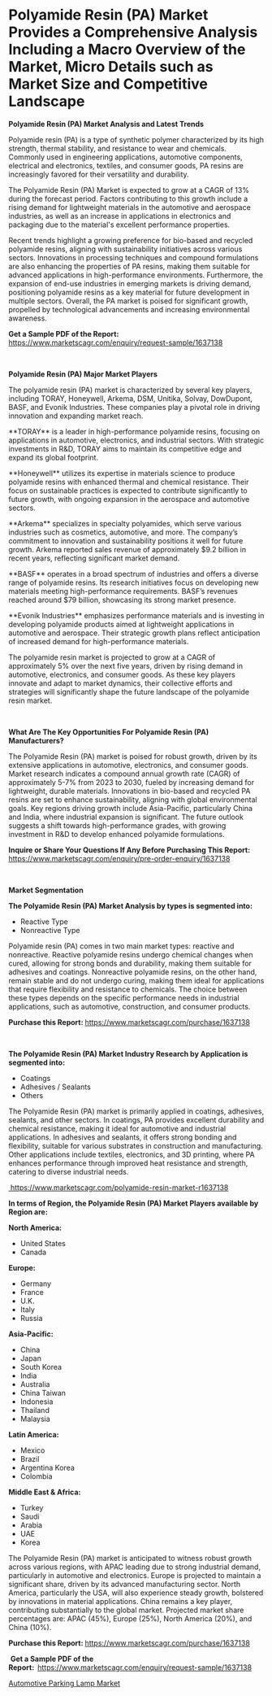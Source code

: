 <p><h1>Polyamide Resin (PA) Market Provides a Comprehensive Analysis Including a Macro Overview of the Market, Micro Details such as Market Size and Competitive Landscape</h1></p><p><strong>Polyamide Resin (PA) Market Analysis and Latest Trends</strong></p>
<p><p>Polyamide resin (PA) is a type of synthetic polymer characterized by its high strength, thermal stability, and resistance to wear and chemicals. Commonly used in engineering applications, automotive components, electrical and electronics, textiles, and consumer goods, PA resins are increasingly favored for their versatility and durability. </p><p>The Polyamide Resin (PA) Market is expected to grow at a CAGR of 13% during the forecast period. Factors contributing to this growth include a rising demand for lightweight materials in the automotive and aerospace industries, as well as an increase in applications in electronics and packaging due to the material's excellent performance properties. </p><p>Recent trends highlight a growing preference for bio-based and recycled polyamide resins, aligning with sustainability initiatives across various sectors. Innovations in processing techniques and compound formulations are also enhancing the properties of PA resins, making them suitable for advanced applications in high-performance environments. Furthermore, the expansion of end-use industries in emerging markets is driving demand, positioning polyamide resins as a key material for future development in multiple sectors. Overall, the PA market is poised for significant growth, propelled by technological advancements and increasing environmental awareness.</p></p>
<p><strong>Get a Sample PDF of the Report:&nbsp;</strong> <a href="https://www.marketscagr.com/enquiry/request-sample/1637138?utm_campaign=2648&utm_medium=2&utm_source=Github&utm_content=ia&utm_term=23032025&utm_id=polyamide-resin-pa">https://www.marketscagr.com/enquiry/request-sample/1637138</a></p>
<p>&nbsp;</p>
<p><strong>Polyamide Resin (PA) Major Market Players</strong></p>
<p><p>The polyamide resin (PA) market is characterized by several key players, including TORAY, Honeywell, Arkema, DSM, Unitika, Solvay, DowDupont, BASF, and Evonik Industries. These companies play a pivotal role in driving innovation and expanding market reach.</p><p>**TORAY** is a leader in high-performance polyamide resins, focusing on applications in automotive, electronics, and industrial sectors. With strategic investments in R&D, TORAY aims to maintain its competitive edge and expand its global footprint.</p><p>**Honeywell** utilizes its expertise in materials science to produce polyamide resins with enhanced thermal and chemical resistance. Their focus on sustainable practices is expected to contribute significantly to future growth, with ongoing expansion in the aerospace and automotive sectors.</p><p>**Arkema** specializes in specialty polyamides, which serve various industries such as cosmetics, automotive, and more. The company’s commitment to innovation and sustainability positions it well for future growth. Arkema reported sales revenue of approximately $9.2 billion in recent years, reflecting significant market demand.</p><p>**BASF** operates in a broad spectrum of industries and offers a diverse range of polyamide resins. Its research initiatives focus on developing new materials meeting high-performance requirements. BASF’s revenues reached around $79 billion, showcasing its strong market presence.</p><p>**Evonik Industries** emphasizes performance materials and is investing in developing polyamide products aimed at lightweight applications in automotive and aerospace. Their strategic growth plans reflect anticipation of increased demand for high-performance materials.</p><p>The polyamide resin market is projected to grow at a CAGR of approximately 5% over the next five years, driven by rising demand in automotive, electronics, and consumer goods. As these key players innovate and adapt to market dynamics, their collective efforts and strategies will significantly shape the future landscape of the polyamide resin market.</p></p>
<p>&nbsp;</p>
<p><strong>What Are The Key Opportunities For Polyamide Resin (PA) Manufacturers?</strong></p>
<p><p>The Polyamide Resin (PA) market is poised for robust growth, driven by its extensive applications in automotive, electronics, and consumer goods. Market research indicates a compound annual growth rate (CAGR) of approximately 5-7% from 2023 to 2030, fueled by increasing demand for lightweight, durable materials. Innovations in bio-based and recycled PA resins are set to enhance sustainability, aligning with global environmental goals. Key regions driving growth include Asia-Pacific, particularly China and India, where industrial expansion is significant. The future outlook suggests a shift towards high-performance grades, with growing investment in R&D to develop enhanced polyamide formulations.</p></p>
<p><strong>Inquire or Share Your Questions If Any Before Purchasing This Report:</strong> <a href="https://www.marketscagr.com/enquiry/pre-order-enquiry/1637138?utm_campaign=2648&utm_medium=2&utm_source=Github&utm_content=ia&utm_term=23032025&utm_id=polyamide-resin-pa">https://www.marketscagr.com/enquiry/pre-order-enquiry/1637138</a></p>
<p>&nbsp;</p>
<p><strong>Market Segmentation</strong></p>
<p><strong>The Polyamide Resin (PA) Market Analysis by types is segmented into:</strong></p>
<p><ul><li>Reactive Type</li><li>Nonreactive Type</li></ul></p>
<p><p>Polyamide resin (PA) comes in two main market types: reactive and nonreactive. Reactive polyamide resins undergo chemical changes when cured, allowing for strong bonds and durability, making them suitable for adhesives and coatings. Nonreactive polyamide resins, on the other hand, remain stable and do not undergo curing, making them ideal for applications that require flexibility and resistance to chemicals. The choice between these types depends on the specific performance needs in industrial applications, such as automotive, construction, and consumer products.</p></p>
<p><strong>Purchase this Report:&nbsp;</strong><a href="https://www.marketscagr.com/purchase/1637138?utm_campaign=2648&utm_medium=2&utm_source=Github&utm_content=ia&utm_term=23032025&utm_id=polyamide-resin-pa">https://www.marketscagr.com/purchase/1637138</a></p>
<p>&nbsp;</p>
<p><strong>The Polyamide Resin (PA) Market Industry Research by Application is segmented into:</strong></p>
<p><ul><li>Coatings</li><li>Adhesives / Sealants</li><li>Others</li></ul></p>
<p><p>The Polyamide Resin (PA) market is primarily applied in coatings, adhesives, sealants, and other sectors. In coatings, PA provides excellent durability and chemical resistance, making it ideal for automotive and industrial applications. In adhesives and sealants, it offers strong bonding and flexibility, suitable for various substrates in construction and manufacturing. Other applications include textiles, electronics, and 3D printing, where PA enhances performance through improved heat resistance and strength, catering to diverse industrial needs.</p></p>
<p><a href="https://www.marketscagr.com/polyamide-resin-market-r1637138?utm_campaign=2648&utm_medium=2&utm_source=Github&utm_content=ia&utm_term=23032025&utm_id=polyamide-resin-pa">&nbsp;https://www.marketscagr.com/polyamide-resin-market-r1637138</a></p>
<p><strong>In terms of Region, the Polyamide Resin (PA) Market Players available by Region are:</strong></p>
<p>
    <p> <strong> North America: </strong>
        <ul>
            <li>United States</li>
            <li>Canada</li>
        </ul>
        </p> 
    <p> <strong> Europe: </strong>
        <ul>
            <li>Germany</li>
            <li>France</li>
            <li>U.K.</li>
            <li>Italy</li>
            <li>Russia</li>
        </ul>
        </p> 
    <p> <strong> Asia-Pacific: </strong>
        <ul>
            <li>China</li>
            <li>Japan</li>
            <li>South Korea</li>
            <li>India</li>
            <li>Australia</li>
            <li>China Taiwan</li>
            <li>Indonesia</li>
            <li>Thailand</li>
            <li>Malaysia</li>
        </ul>
        </p> 
    <p> <strong> Latin America: </strong>
        <ul>
            <li>Mexico</li>
            <li>Brazil</li>
            <li>Argentina Korea</li>
            <li>Colombia</li>
        </ul>
        </p> 
    <p> <strong> Middle East & Africa: </strong>
        <ul>
            <li>Turkey</li>
            <li>Saudi</li>
            <li>Arabia</li>
            <li>UAE</li>
            <li>Korea</li>
        </ul>
    </p>
    </p>
<p><p>The Polyamide Resin (PA) market is anticipated to witness robust growth across various regions, with APAC leading due to strong industrial demand, particularly in automotive and electronics. Europe is projected to maintain a significant share, driven by its advanced manufacturing sector. North America, particularly the USA, will also experience steady growth, bolstered by innovations in material applications. China remains a key player, contributing substantially to the global market. Projected market share percentages are: APAC (45%), Europe (25%), North America (20%), and China (10%).</p></p>
<p><strong>Purchase this Report: </strong><a href="https://www.marketscagr.com/purchase/1637138?utm_campaign=2648&utm_medium=2&utm_source=Github&utm_content=ia&utm_term=23032025&utm_id=polyamide-resin-pa">https://www.marketscagr.com/purchase/1637138</a></p>
<p>&nbsp;<strong>Get a Sample PDF of the Report:&nbsp;&nbsp;</strong><a href="https://www.marketscagr.com/enquiry/request-sample/1637138?utm_campaign=2648&utm_medium=2&utm_source=Github&utm_content=ia&utm_term=23032025&utm_id=polyamide-resin-pa">https://www.marketscagr.com/enquiry/request-sample/1637138</a></p>
<p><strong></strong></p>
<p><p><a href="https://github.com/pearlinewhite4692/Market-Research-Report-List-1/blob/main/automotive-parking-lamp-market.md?utm_campaign=2648&utm_medium=2&utm_source=Github&utm_content=ia&utm_term=23032025&utm_id=polyamide-resin-pa">Automotive Parking Lamp Market</a></p></p>
